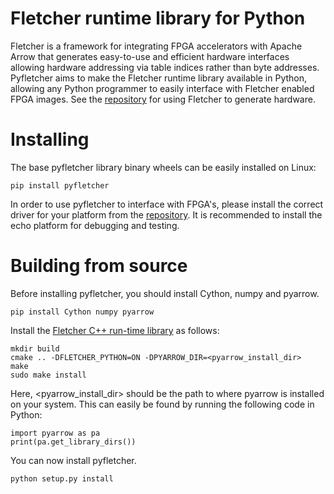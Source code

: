 # Fletcher runtime library for Python
Fletcher is a framework for integrating FPGA accelerators with Apache Arrow that
generates easy-to-use and efficient hardware interfaces allowing hardware
addressing via table indices rather than byte addresses. Pyfletcher aims to make
the Fletcher runtime library available in Python, allowing any Python programmer
to easily interface with Fletcher enabled FPGA images. See the
[repository](https://github.com/abs-tudelft/fletcher) for using Fletcher to
generate hardware.

# Installing
The base pyfletcher library binary wheels can be easily installed on Linux:

```console
pip install pyfletcher
```

In order to use pyfletcher to interface with FPGA's, please install the correct
driver for your platform from the
[repository](https://github.com/abs-tudelft/fletcher/tree/develop/platforms).
It is recommended to install the echo platform for debugging and testing.

# Building from source
Before installing pyfletcher, you should install Cython, numpy and pyarrow.

```console
pip install Cython numpy pyarrow
```

Install the 
[Fletcher C++ run-time library](https://github.com/abs-tudelft/fletcher/tree/develop/runtime/cpp) 
as follows:

```console
mkdir build
cmake .. -DFLETCHER_PYTHON=ON -DPYARROW_DIR=<pyarrow_install_dir>
make
sudo make install
```

Here, <pyarrow\_install\_dir> should be the path to where pyarrow is installed
on your system. This can easily be found by running the following code in
Python:

    import pyarrow as pa
    print(pa.get_library_dirs())

You can now install pyfletcher.

```console
python setup.py install
```

